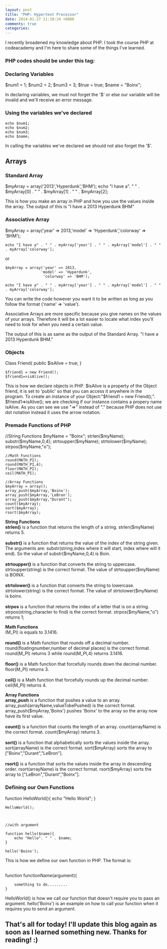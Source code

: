 ```yaml
---
layout: post
title: "PHP: Hypertext Processor"
date: 2014-01-27 11:10:24 +0800
comments: true
categories: 
---
```

<p>I recently broadened my knowledge about PHP. I took the course PHP at codeacademy and I'm here to share some of the things I've learned.</p>

<h3>PHP codes should be under this tag:</h3>
	<?php
		you input your PHP code here....
	?>

<h3>Declaring Variables</h3>
	$num1 = 1;
	$num2 = 2;
	$num3 = 3;
	$true = true;
	$name = "Boinx";

<p>In declaring variables, we must not forget the '$' or else our variable will be invalid and we'll receive an error message.</p>

<h3>Using the variables we've declared</h3>
	
	echo $num1;
	echo $num2;
	echo $num3;
	echo $name;

<p>In calling the variables we've declared we should not also forget the '$'.</p>

<!-- more -->
<h2>Arrays</h2>
<h3>Standard Array</h3>
	$myArray = array('2013','Hyperdunk','BHM');
	echo "I have a". " " . $myArray[0] . " " . $myArray[1] . " " . $myArray[2];

<p>This is how you make an array in PHP and how you use the values inside the array. The output of this is "I have a 2013 Hyperdunk BHM"</p>

<h3>Associative Array</h3>
	$myArray = array('year' => 2013,'model' => 'Hyperdunk','colorway' => 'BHM');
	
	echo "I have a" . " " . myArray['year'] . " " . myArray['model'] . " " . myArray['colorway'];
<p>or</p>

	$myArray = array('year' => 2013, 
					'model' => 'Hyperdunk',
					 'colorway' => 'BHM');
	
	echo "I have a" . " " . myArray['year'] . " " . myArray['model'] . " " . myArray['colorway'];

<p>You can write the code however you want it to be written as long as you follow the format ('name' => 'value').</p>
<p>Associative Arrays are more specific because you give names on the values of your arrays. Therefore it will be a lot easier to locate what index you'll need to look for when you need a certain value.</p>
<p>The output of this is as same as the output of the Standard Array. "I have a 2013 Hyperdunk BHM."</p>


<h3>Objects</h3>
	Class Friend{
		public $isAlive = true;
	}
	
	$friend1 = new Friend();
	$friend1=>isAlive();

<p>This is how we declare objects in PHP. $isAlive is a property of the Object friend, it is set to 'public' so that you can access it anywhere in the program. To create an instance of your Object:"$friend1 = new Friend();". $friend1=>isAlive(); we are checking if our instance contains a propery name isAlive. As you can see we use "=>" instead of "." because PHP does not use dot notation instead it uses the arrow notation.</p>

<h3>Premade Functions of PHP</h3>
	//String Functions
	$myName = "Boinx";
	strlen($myName);
	substr($myName,0,4);
	strtoupper($myName);
	strtolower($myName);
	strpos($myName,"o");

	//Math Functions
	round(MATH_PI);
	round(MATH_PI,4);
	floor(MATH_PI);
	ceil(MATH_PI);

	//Array Functions
	$myArray = array();
	array_push($myArray,'Boinx');
	array_push($myArray,'LeBron');
	array_push($myArray,"Durant");
	count($myArray);
	sort($myArray);
	rsort($myArray);

<p><strong>String Functions</strong>
<br><strong>strlen()</strong> is a function that returns the length of a string. strlen($myName) returns 5.
<br><br><strong>substr()</strong> is a function that returns the value of the index of the string given. The arguments are: substr(string,index where it will start, index where will it end). So the value of substr($myName,0,4) is Boin.
<br><br><strong>strtoupper()</strong> is a function that converts the string to uppercase. strtoupper(string) is the correct format. The value of strtoupper($myName) is BOINX.
<br><br><strong>strtolower()</strong> is a function that converts the string to lowercase. strtolower(string) is the correct format. The value of strtolower($myName) is boinx.
<br><br><strong>strpos</strong> is a function that returns the index of a letter that is on a string. strpos(string,character to find) is the correct format. strpos($myName,"o") returns 1;
</p>

<p><strong>Math Functions</strong>
<br>(M_PI) is equals to 3.1416.
<br><br><strong>round()</strong> is a Math function that rounds off a decimal number. round(floatingnumber,number of decimal places) is the correct format. round(M_PI) returns 3 while round(M_PI,4) returns 3.1416. 
<br><br><strong>floor()</strong> is a Math function that forcefully rounds down the decimal number. floor(M_PI) returns 3.
<br><br><strong>ceil()</strong> is a Math function that forcefully rounds up the decimal number. ceil(M_PI) returns 4.
</p>

<p><strong>Array Functions</strong>
<br><strong>array_push</strong> is a function that pushes a value to an array. array_push(arrayName,valueTobePushed) is the correct format. array_push($myArray,'Boinx') pushes 'Boinx' to the array  so the array now have its first value.
<br><br><strong>count()</strong> is a function that counts the length of an array. count(arrayName) is the correct format. count($myArray) returns 3.
<br><br><strong>sort()</strong> is a function that alphabetically sorts the values inside the array. sort(arrayName) is the correct format. sort($myArray) sorts the array to ["Boinx","Durant","LeBron"].
<br><br><strong>rsort()</strong> is a function that sorts the values inside the array in descending order. rsort(arrayName) is the correct format. rsort($myArray) sorts the array to ["LeBron","Durant","Boinx"].
</p>


<h3>Defining our Own Functions</h3>
	function HelloWorld(){
		echo "Hello World";
	}

	HelloWorld();



	//with argument

	function hello($name){
		echo "Hello". " " . $name;
	}

	hello('Boinx');

<p>This is how we define our own function in PHP. The format is:</p>
<br>
	function functionName(argument){
		
		something to do.........
	}

<p>HelloWorld() is how we call our function that doesn't require you to pass an argument. hello('Boinx') is an example on how to call your function when it requires you to send an argument.</p>


<h2>That's all for today! I'll update this blog again as soon as I learned something new. Thanks for reading! :)</h2>




